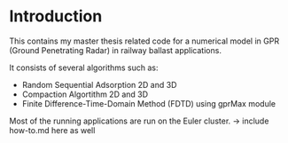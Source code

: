 # Introduction
This contains my master thesis related code for a numerical model in GPR (Ground Penetrating Radar) in railway ballast applications.

It consists of several algorithms such as: 
- Random Sequential Adsorption 2D and 3D
- Compaction Algortithm 2D and 3D
- Finite Difference-Time-Domain Method (FDTD) using gprMax module

Most of the running applications are run on the Euler cluster. 
-> include how-to.md here as well